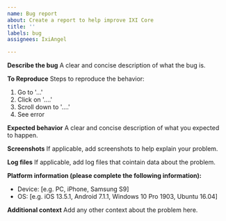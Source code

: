 ```yaml
---
name: Bug report
about: Create a report to help improve IXI Core
title: ''
labels: bug
assignees: IxiAngel

---
```


**Describe the bug**
A clear and concise description of what the bug is.

**To Reproduce**
Steps to reproduce the behavior:
1. Go to '...'
2. Click on '....'
3. Scroll down to '....'
4. See error

**Expected behavior**
A clear and concise description of what you expected to happen.

**Screenshots**
If applicable, add screenshots to help explain your problem.

**Log files**
If applicable, add log files that cointain data about the problem.

**Platform information (please complete the following information):**
 - Device: [e.g. PC, iPhone, Samsung S9]
 - OS: [e.g. iOS 13.5.1, Android 7.1.1, Windows 10 Pro 1903, Ubuntu 16.04]

**Additional context**
Add any other context about the problem here.

